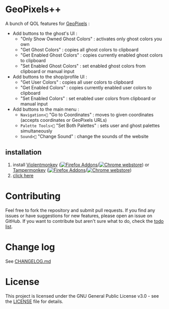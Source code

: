 # GeoPixels++
A bunch of QOL features for [GeoPixels](https://geopixels.net/) :
- Add buttons to the ghost's UI :
  - "Only Show Owned Ghost Colors" : activates only ghost colors you own
  - "Get Ghost Colors" : copies all ghost colors to clipboard
  - "Get Enabled Ghost Colors" : copies currently enabled ghost colors to clipboard
  - "Set Enabled Ghost Colors" : set enabled ghost colors from clipboard or manual input
- Add buttons to the shop/profile UI :
  - "Get User Colors" : copies all user colors to clipboard
  - "Get Enabled Colors" : copies currently enabled user colors to clipboard
  - "Set Enabled Colors" : set enabled user colors from clipboard or manual input
- Add buttons to the main menu :
  - `Navigation>🎯` "Go to Coordinates" : moves to given coordinates (accepts coordinates or GeoPixels URLs)
  - `Palette Tools>🧪` "Set Both Palettes" : sets user and ghost palettes simultaneously
  - `Sound>🎵` "Change Sound" : change the sounds of the website

## installation
1. install [Violentmonkey](https://violentmonkey.github.io/) ([![Firefox Addons](https://www.readmecodegen.com/api/social-icon?name=firefoxbrowser&size=16)](https://addons.mozilla.org/en-US/firefox/addon/violentmonkey/)/[![Chrome webstore](https://www.readmecodegen.com/api/social-icon?name=chromewebstore&size=16)](https://chromewebstore.google.com/detail/jinjaccalgkegednnccohejagnlnfdag?utm_source=item-share-cb)) or [Tampermonkey](https://www.tampermonkey.net/) ([![Firefox Addons](https://www.readmecodegen.com/api/social-icon?name=firefoxbrowser&size=16)](https://addons.mozilla.org/en-US/firefox/addon/tampermonkey/)/[![Chrome webstore](https://www.readmecodegen.com/api/social-icon?name=chromewebstore&size=16)](https://chromewebstore.google.com/detail/dhdgffkkebhmkfjojejmpbldmpobfkfo))
2. [click here](https://github.com/thin-kbot/geopixels-plusplus/raw/refs/heads/main/geopixels++.user.js)

# Contributing
Feel free to fork the repository and submit pull requests.
If you find any issues or have suggestions for new features, please open an issue on GitHub.
If you want to contribute but aren't sure what to do, check the [todo list](CHANGELOG.md#unreleased-todo).

# Change log
See [CHANGELOG.md](CHANGELOG.md)

# License
This project is licensed under the GNU General Public License v3.0 - see the [LICENSE](LICENSE.md) file for details.
